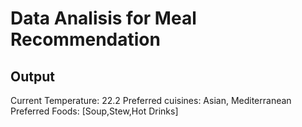# Data Analisis for Meal Recommendation

## Output

Current Temperature: 22.2
Preferred cuisines: Asian, Mediterranean
Preferred Foods: [Soup,Stew,Hot Drinks]
